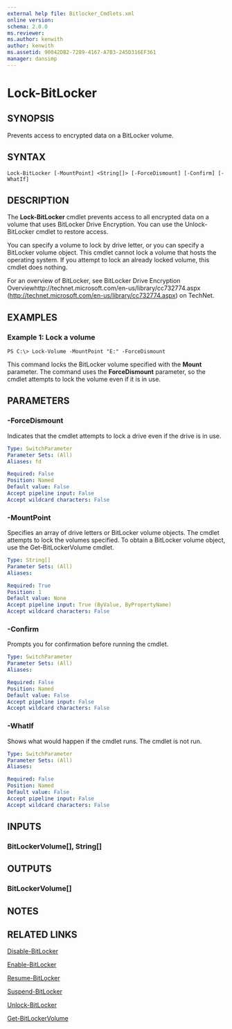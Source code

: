 ```yaml
---
external help file: Bitlocker_Cmdlets.xml
online version: 
schema: 2.0.0
ms.reviewer:
ms.author: kenwith
author: kenwith
ms.assetid: 90042DB2-7289-4167-A7B3-245D316EF361
manager: dansimp
---
```


# Lock-BitLocker

## SYNOPSIS
Prevents access to encrypted data on a BitLocker volume.

## SYNTAX

```
Lock-BitLocker [-MountPoint] <String[]> [-ForceDismount] [-Confirm] [-WhatIf]
```

## DESCRIPTION
The **Lock-BitLocker** cmdlet prevents access to all encrypted data on a volume that uses BitLocker Drive Encryption.
You can use the Unlock-BitLocker cmdlet to restore access.

You can specify a volume to lock by drive letter, or you can specify a BitLocker volume object.
This cmdlet cannot lock a volume that hosts the operating system.
If you attempt to lock an already locked volume, this cmdlet does nothing.

For an overview of BitLocker, see BitLocker Drive Encryption Overviewhttp://technet.microsoft.com/en-us/library/cc732774.aspx (http://technet.microsoft.com/en-us/library/cc732774.aspx) on TechNet.

## EXAMPLES

### Example 1: Lock a volume
```
PS C:\> Lock-Volume -MountPoint "E:" -ForceDismount
```

This command locks the BitLocker volume specified with the **Mount** parameter.
The command uses the **ForceDismount** parameter, so the cmdlet attempts to lock the volume even if it is in use.

## PARAMETERS

### -ForceDismount
Indicates that the cmdlet attempts to lock a drive even if the drive is in use.

```yaml
Type: SwitchParameter
Parameter Sets: (All)
Aliases: fd

Required: False
Position: Named
Default value: False
Accept pipeline input: False
Accept wildcard characters: False
```

### -MountPoint
Specifies an array of drive letters or BitLocker volume objects.
The cmdlet attempts to lock the volumes specified.
To obtain a BitLocker volume object, use the Get-BitLockerVolume cmdlet.

```yaml
Type: String[]
Parameter Sets: (All)
Aliases: 

Required: True
Position: 1
Default value: None
Accept pipeline input: True (ByValue, ByPropertyName)
Accept wildcard characters: False
```

### -Confirm
Prompts you for confirmation before running the cmdlet.

```yaml
Type: SwitchParameter
Parameter Sets: (All)
Aliases: 

Required: False
Position: Named
Default value: False
Accept pipeline input: False
Accept wildcard characters: False
```

### -WhatIf
Shows what would happen if the cmdlet runs.
The cmdlet is not run.

```yaml
Type: SwitchParameter
Parameter Sets: (All)
Aliases: 

Required: False
Position: Named
Default value: False
Accept pipeline input: False
Accept wildcard characters: False
```

## INPUTS

### BitLockerVolume[], String[]

## OUTPUTS

### BitLockerVolume[]

## NOTES

## RELATED LINKS

[Disable-BitLocker](./Disable-BitLocker.md)

[Enable-BitLocker](./Enable-BitLocker.md)

[Resume-BitLocker](./Resume-BitLocker.md)

[Suspend-BitLocker](./Suspend-BitLocker.md)

[Unlock-BitLocker](./Unlock-BitLocker.md)

[Get-BitLockerVolume](./Get-BitLockerVolume.md)
